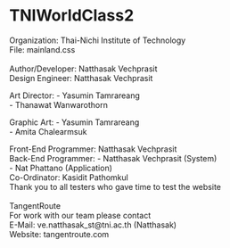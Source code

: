 # TNIWorldClass2

Organization: Thai-Nichi Institute of Technology<br />
File: mainland.css<br />
<br />
Author/Developer: Natthasak Vechprasit<br />
Design Engineer: Natthasak Vechprasit<br />
<p>
Art Director: 
- Yasumin Tamrareang<br />
- Thanawat Wanwarothorn<br />
</p>
<p>
Graphic Art:  
- Yasumin Tamrareang<br />
- Amita Chalearmsuk<br />
</p>
Front-End Programmer: Natthasak Vechprasit<br />
Back-End Programmer:  
- Natthasak Vechprasit (System)<br />
- Nat Phattano (Application)<br />
Co-Ordinator: Kasidit Pathomkul<br />
Thank you to all testers who gave time to test the website<br />
<br />
TangentRoute<br />
For work with our team please contact<br />
E-Mail: ve.natthasak_st@tni.ac.th (Natthasak)<br />
Website: tangentroute.com<br />
